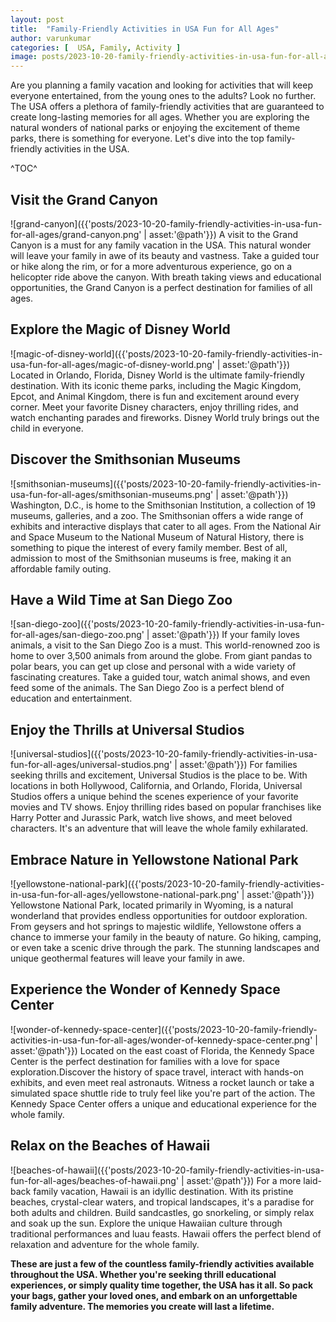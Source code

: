 ```yaml
---
layout: post
title:  "Family-Friendly Activities in USA Fun for All Ages"
author: varunkumar
categories: [  USA, Family, Activity ]
image: posts/2023-10-20-family-friendly-activities-in-usa-fun-for-all-ages/family-friendly-activities-in-usa-fun-for-all-ages.png
---
```


Are you planning a family vacation and looking for activities that will keep everyone entertained, from the young ones to the adults? Look no further. The USA offers a plethora of family-friendly activities that are guaranteed to create long-lasting memories for all ages. Whether you are exploring the natural wonders of national parks or enjoying the excitement of theme parks, there is something for everyone. Let's dive into the top family-friendly activities in the USA.

^TOC^

##  Visit the Grand Canyon
![grand-canyon]({{'posts/2023-10-20-family-friendly-activities-in-usa-fun-for-all-ages/grand-canyon.png' | asset:'@path'}})
A visit to the Grand Canyon is a must for any family vacation in the USA. This natural wonder will leave your family in awe of its beauty and vastness. Take a guided tour or hike along the rim, or for a more adventurous experience, go on a helicopter ride above the canyon. With breath taking views and educational opportunities, the Grand Canyon is a perfect destination for families of all ages.

##  Explore the Magic of Disney World
![magic-of-disney-world]({{'posts/2023-10-20-family-friendly-activities-in-usa-fun-for-all-ages/magic-of-disney-world.png' | asset:'@path'}})
Located in Orlando, Florida, Disney World is the ultimate family-friendly destination. With its iconic theme parks, including the Magic Kingdom, Epcot, and Animal Kingdom, there is fun and excitement around every corner. Meet your favorite Disney characters, enjoy thrilling rides, and watch enchanting parades and fireworks. Disney World truly brings out the child in everyone.

##  Discover the Smithsonian Museums
![smithsonian-museums]({{'posts/2023-10-20-family-friendly-activities-in-usa-fun-for-all-ages/smithsonian-museums.png' | asset:'@path'}})
Washington, D.C., is home to the Smithsonian Institution, a collection of 19 museums, galleries, and a zoo. The Smithsonian offers a wide range of exhibits and interactive displays that cater to all ages. From the National Air and Space Museum to the National Museum of Natural History, there is something to pique the interest of every family member. Best of all, admission to most of the Smithsonian museums is free, making it an affordable family outing.

##  Have a Wild Time at San Diego Zoo
![san-diego-zoo]({{'posts/2023-10-20-family-friendly-activities-in-usa-fun-for-all-ages/san-diego-zoo.png' | asset:'@path'}})
If your family loves animals, a visit to the San Diego Zoo is a must. This world-renowned zoo is home to over 3,500 animals from around the globe. From giant pandas to polar bears, you can get up close and personal with a wide variety of fascinating creatures. Take a guided tour, watch animal shows, and even feed some of the animals. The San Diego Zoo is a perfect blend of education and entertainment.
 
##  Enjoy the Thrills at Universal Studios
![universal-studios]({{'posts/2023-10-20-family-friendly-activities-in-usa-fun-for-all-ages/universal-studios.png' | asset:'@path'}})
For families seeking thrills and excitement, Universal Studios is the place to be. With locations in both Hollywood, California, and Orlando, Florida, Universal Studios offers a unique behind the scenes experience of your favorite movies and TV shows. Enjoy thrilling rides based on popular franchises like Harry Potter and Jurassic Park, watch live shows, and meet beloved characters. It's an adventure that will leave the whole family exhilarated.

##  Embrace Nature in Yellowstone National Park
![yellowstone-national-park]({{'posts/2023-10-20-family-friendly-activities-in-usa-fun-for-all-ages/yellowstone-national-park.png' | asset:'@path'}})
Yellowstone National Park, located primarily in Wyoming, is a natural wonderland that provides endless opportunities for outdoor exploration. From geysers and hot springs to majestic wildlife, Yellowstone offers a chance to immerse your family in the beauty of nature. Go hiking, camping, or even take a scenic drive through the park. The stunning landscapes and unique geothermal features will leave your family in awe.

##  Experience the Wonder of Kennedy Space Center
![wonder-of-kennedy-space-center]({{'posts/2023-10-20-family-friendly-activities-in-usa-fun-for-all-ages/wonder-of-kennedy-space-center.png' | asset:'@path'}})
Located on the east coast of Florida, the Kennedy Space Center is the perfect destination for families with a love for space exploration.Discover the history of space travel, interact with hands-on exhibits, and even meet real astronauts. Witness a rocket launch or take a simulated space shuttle ride to truly feel like you're part of the action. The Kennedy Space Center offers a unique and educational experience for the whole family.

##  Relax on the Beaches of Hawaii
![beaches-of-hawaii]({{'posts/2023-10-20-family-friendly-activities-in-usa-fun-for-all-ages/beaches-of-hawaii.png' | asset:'@path'}})
For a more laid-back family vacation, Hawaii is an idyllic destination. With its pristine beaches, crystal-clear waters, and tropical landscapes, it's a paradise for both adults and children. Build sandcastles, go snorkeling, or simply relax and soak up the sun. Explore the unique Hawaiian culture through traditional performances and luau feasts. Hawaii offers the perfect blend of relaxation and adventure for the whole family.


**These are just a few of the countless family-friendly activities available throughout the USA. Whether you're seeking thrill educational experiences, or simply quality time together, the USA has it all. So pack your bags, gather your loved ones, and embark on an unforgettable family adventure. The memories you create will last a lifetime.**





